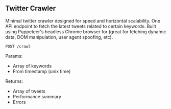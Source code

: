 ## Twitter Crawler

Minimal twitter crawler designed for speed and horizontal scalability. One API endpoint to fetch the latest tweets related to certain keywords. Built using Puppeteer's headless Chrome browser for (great for fetching dynamic data, DOM manipulation, user agent spoofing, etc).


`POST /crawl`

Params:
- Array of keywords
- From timestamp (unix time)

Returns:
- Array of tweets
- Performance summary
- Errors